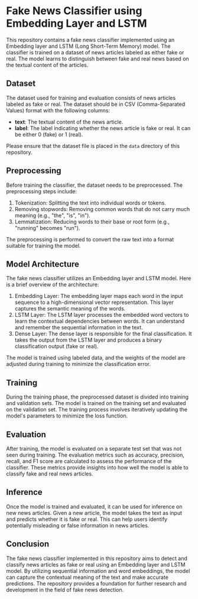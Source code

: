 # Fake News Classifier using Embedding Layer and LSTM

This repository contains a fake news classifier implemented using an Embedding layer and LSTM (Long Short-Term Memory) model. The classifier is trained on a dataset of news articles labeled as either fake or real. The model learns to distinguish between fake and real news based on the textual content of the articles.

## Dataset

The dataset used for training and evaluation consists of news articles labeled as fake or real. The dataset should be in CSV (Comma-Separated Values) format with the following columns:

- **text**: The textual content of the news article.
- **label**: The label indicating whether the news article is fake or real. It can be either 0 (fake) or 1 (real).

Please ensure that the dataset file is placed in the `data` directory of this repository.

## Preprocessing

Before training the classifier, the dataset needs to be preprocessed. The preprocessing steps include:

1. Tokenization: Splitting the text into individual words or tokens.
2. Removing stopwords: Removing common words that do not carry much meaning (e.g., "the", "is", "in").
3. Lemmatization: Reducing words to their base or root form (e.g., "running" becomes "run").

The preprocessing is performed to convert the raw text into a format suitable for training the model.

## Model Architecture

The fake news classifier utilizes an Embedding layer and LSTM model. Here is a brief overview of the architecture:

1. Embedding Layer: The embedding layer maps each word in the input sequence to a high-dimensional vector representation. This layer captures the semantic meaning of the words.
2. LSTM Layer: The LSTM layer processes the embedded word vectors to learn the contextual dependencies between words. It can understand and remember the sequential information in the text.
3. Dense Layer: The dense layer is responsible for the final classification. It takes the output from the LSTM layer and produces a binary classification output (fake or real).

The model is trained using labeled data, and the weights of the model are adjusted during training to minimize the classification error.

## Training

During the training phase, the preprocessed dataset is divided into training and validation sets. The model is trained on the training set and evaluated on the validation set. The training process involves iteratively updating the model's parameters to minimize the loss function.

## Evaluation

After training, the model is evaluated on a separate test set that was not seen during training. The evaluation metrics such as accuracy, precision, recall, and F1 score are calculated to assess the performance of the classifier. These metrics provide insights into how well the model is able to classify fake and real news articles.

## Inference

Once the model is trained and evaluated, it can be used for inference on new news articles. Given a new article, the model takes the text as input and predicts whether it is fake or real. This can help users identify potentially misleading or false information in news articles.

## Conclusion

The fake news classifier implemented in this repository aims to detect and classify news articles as fake or real using an Embedding layer and LSTM model. By utilizing sequential information and word embeddings, the model can capture the contextual meaning of the text and make accurate predictions. The repository provides a foundation for further research and development in the field of fake news detection.
